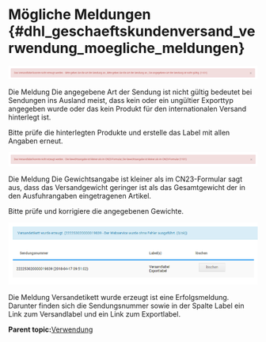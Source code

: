 # Mögliche Meldungen {#dhl_geschaeftskundenversand_verwendung_moegliche_meldungen}

![](Bilder/GKV2_20180417_003.png "Die angegebene Art der Sendung ist nicht gültig")

Die Meldung Die angegebene Art der Sendung ist nicht gültig bedeutet bei Sendungen ins Ausland meist, dass kein oder ein ungültier Exporttyp angegeben wurde oder das kein Produkt für den internationalen Versand hinterlegt ist.

Bitte prüfe die hinterlegten Produkte und erstelle das Label mit allen Angaben erneut.

![](Bilder/GKV2_20180417_004.png "Die Gewichtsangabe ist kleiner als im CN23-Formular")

Die Meldung Die Gewichtsangabe ist kleiner als im CN23-Formular sagt aus, dass das Versandgewicht geringer ist als das Gesamtgewicht der in den Ausfuhrangaben eingetragenen Artikel.

Bitte prüfe und korrigiere die angegebenen Gewichte.

![](Bilder/GKV2_20180417_005.png "Versandetikett wurde erzeugt")

Die Meldung Versandetikett wurde erzeugt ist eine Erfolgsmeldung. Darunter finden sich die Sendungsnummer sowie in der Spalte Label ein Link zum Versandlabel und ein Link zum Exportlabel.

**Parent topic:**[Verwendung](7_7_3_Verwendung.md)

